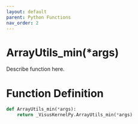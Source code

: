 ```yaml
---
layout: default
parent: Python Functions
nav_order: 2
---
```


# ArrayUtils_min(*args)

Describe function here.

# Function Definition

```python
def ArrayUtils_min(*args):
    return _VisusKernelPy.ArrayUtils_min(*args)
```
